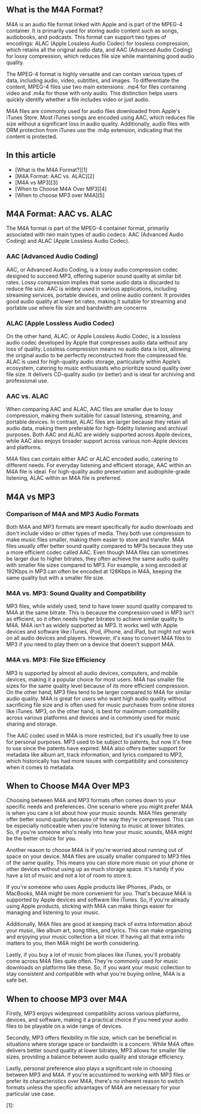 ## What is the M4A Format?

M4A is an audio file format linked with Apple and is part of the MPEG-4 container. It is primarily used for storing audio content such as songs, audiobooks, and podcasts. This format can support two types of encodings: ALAC (Apple Lossless Audio Codec) for lossless compression, which retains all the original audio data, and AAC (Advanced Audio Coding) for lossy compression, which reduces file size while maintaining good audio quality.

The MPEG-4 format is highly versatile and can contain various types of data, including audio, video, subtitles, and images. To differentiate the content, MPEG-4 files use two main extensions: .mp4 for files containing video and .m4a for those with only audio. This distinction helps users quickly identify whether a file includes video or just audio.

M4A files are commonly used for audio files downloaded from Apple's iTunes Store. Most iTunes songs are encoded using AAC, which reduces file size without a significant loss in audio quality. Additionally, audio files with DRM protection from iTunes use the .m4p extension, indicating that the content is protected.

## In this article

- [What is the M4A Format?][1]
- [M4A Format: AAC vs. ALAC][2]
- [M4A vs MP3][3]
- [When to Choose M4A Over MP3][4]
- [When to choose MP3 over M4A][5]

## M4A Format: AAC vs. ALAC

The M4A format is part of the MPEG-4 container format, primarily associated with two main types of audio codecs: AAC (Advanced Audio Coding) and ALAC (Apple Lossless Audio Codec).

### AAC (Advanced Audio Coding)

AAC, or Advanced Audio Coding, is a lossy audio compression codec designed to succeed MP3, offering superior sound quality at similar bit rates. Lossy compression implies that some audio data is discarded to reduce file size. AAC is widely used in various applications, including streaming services, portable devices, and online audio content. It provides good audio quality at lower bit rates, making it suitable for streaming and portable use where file size and bandwidth are concerns

### ALAC (Apple Lossless Audio Codec)

On the other hand, ALAC, or Apple Lossless Audio Codec, is a lossless audio codec developed by Apple that compresses audio data without any loss of quality. Lossless compression means no audio data is lost, allowing the original audio to be perfectly reconstructed from the compressed file. ALAC is used for high-quality audio storage, particularly within Apple’s ecosystem, catering to music enthusiasts who prioritize sound quality over file size. It delivers CD-quality audio (or better) and is ideal for archiving and professional use.

### AAC vs. ALAC

When comparing AAC and ALAC, AAC files are smaller due to lossy compression, making them suitable for casual listening, streaming, and portable devices. In contrast, ALAC files are larger because they retain all audio data, making them preferable for high-fidelity listening and archival purposes. Both AAC and ALAC are widely supported across Apple devices, while AAC also enjoys broader support across various non-Apple devices and platforms.

M4A files can contain either AAC or ALAC encoded audio, catering to different needs. For everyday listening and efficient storage, AAC within an M4A file is ideal. For high-quality audio preservation and audiophile-grade listening, ALAC within an M4A file is preferred.

## M4A vs MP3

### Comparison of M4A and MP3 Audio Formats

Both M4A and MP3 formats are meant specifically for audio downloads and don't include video or other types of media. They both use compression to make music files smaller, making them easier to store and transfer. M4A files usually offer better sound quality compared to MP3s because they use a more efficient codec called AAC. Even though M4A files can sometimes be larger due to higher bitrates, they often achieve the same audio quality with smaller file sizes compared to MP3. For example, a song encoded at 192Kbps in MP3 can often be encoded at 128Kbps in M4A, keeping the same quality but with a smaller file size.

### M4A vs. MP3: Sound Quality and Compatibility

MP3 files, while widely used, tend to have lower sound quality compared to M4A at the same bitrate. This is because the compression used in MP3 isn't as efficient, so it often needs higher bitrates to achieve similar quality to M4A. M4A isn't as widely supported as MP3. It works well with Apple devices and software like iTunes, iPod, iPhone, and iPad, but might not work on all audio devices and players. However, it's easy to convert M4A files to MP3 if you need to play them on a device that doesn't support M4A.

### M4A vs. MP3: File Size Efficiency

MP3 is supported by almost all audio devices, computers, and mobile devices, making it a popular choice for most users. M4A has smaller file sizes for the same quality level because of its more efficient compression. On the other hand, MP3 files tend to be larger compared to M4A for similar audio quality. M4A is great for users who want high audio quality without sacrificing file size and is often used for music purchases from online stores like iTunes. MP3, on the other hand, is best for maximum compatibility across various platforms and devices and is commonly used for music sharing and storage.

The AAC codec used in M4A is more restricted, but it's usually free to use for personal purposes. MP3 used to be subject to patents, but now it's free to use since the patents have expired. M4A also offers better support for metadata like album art, track information, and lyrics compared to MP3, which historically has had more issues with compatibility and consistency when it comes to metadata.

## When to Choose M4A Over MP3

Choosing between M4A and MP3 formats often comes down to your specific needs and preferences. One scenario where you might prefer M4A is when you care a lot about how your music sounds. M4A files generally offer better sound quality because of the way they're compressed. This can be especially noticeable when you're listening to music at lower bitrates. So, if you're someone who's really into how your music sounds, M4A might be the better choice for you.

Another reason to choose M4A is if you're worried about running out of space on your device. M4A files are usually smaller compared to MP3 files of the same quality. This means you can store more music on your phone or other devices without using up as much storage space. It's handy if you have a lot of music and not a lot of room to store it.

If you're someone who uses Apple products like iPhones, iPads, or MacBooks, M4A might be more convenient for you. That's because M4A is supported by Apple devices and software like iTunes. So, if you're already using Apple products, sticking with M4A can make things easier for managing and listening to your music.

Additionally, M4A files are good at keeping track of extra information about your music, like album art, song titles, and lyrics. This can make organizing and enjoying your music collection a bit nicer. If having all that extra info matters to you, then M4A might be worth considering.

Lastly, if you buy a lot of music from places like iTunes, you'll probably come across M4A files quite often. They're commonly used for music downloads on platforms like these. So, if you want your music collection to stay consistent and compatible with what you're buying online, M4A is a safe bet.

## When to choose MP3 over M4A

Firstly, MP3 enjoys widespread compatibility across various platforms, devices, and software, making it a practical choice if you need your audio files to be playable on a wide range of devices.

Secondly, MP3 offers flexibility in file size, which can be beneficial in situations where storage space or bandwidth is a concern. While M4A often delivers better sound quality at lower bitrates, MP3 allows for smaller file sizes, providing a balance between audio quality and storage efficiency.

Lastly, personal preference also plays a significant role in choosing between MP3 and M4A. If you're accustomed to working with MP3 files or prefer its characteristics over M4A, there's no inherent reason to switch formats unless the specific advantages of M4A are necessary for your particular use case.

[1]: 







